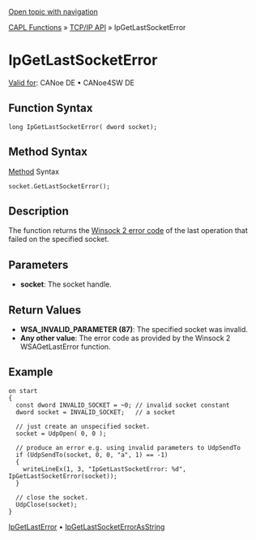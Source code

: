 [Open topic with navigation](../../../../../CANoeDEFamily.htm#Topics/CAPLFunctions/TCPIPAPI/Functions/CAPLfunctionIPGetLastSocketError.md)

[CAPL Functions](../../CAPLfunctions.md) » [TCP/IP API](../CAPLfunctionsTCPIPOverview.md) » IpGetLastSocketError

# IpGetLastSocketError

[Valid for](../../../Shared/FeatureAvailability.md): CANoe DE • CANoe4SW DE

## Function Syntax

```
long IpGetLastSocketError( dword socket);
```

## Method Syntax

[Method](../../../Shared/CAPL/General/ClassesAndObjects.md) Syntax

```
socket.GetLastSocketError();
```

## Description

The function returns the [Winsock 2 error code](../CAPLfunctionsTCPIPWinsock2ErrorCodes.md) of the last operation that failed on the specified socket.

## Parameters

- **socket**: The socket handle.

## Return Values

- **WSA_INVALID_PARAMETER (87)**: The specified socket was invalid.
- **Any other value**: The error code as provided by the Winsock 2 WSAGetLastError function.

## Example

```plaintext
on start
{
  const dword INVALID_SOCKET = ~0; // invalid socket constant
  dword socket = INVALID_SOCKET;   // a socket

  // just create an unspecified socket.
  socket = UdpOpen( 0, 0 );

  // produce an error e.g. using invalid parameters to UdpSendTo
  if (UdpSendTo(socket, 0, 0, "a", 1) == -1)
  {
    writeLineEx(1, 3, "IpGetLastSocketError: %d", IpGetLastSocketError(socket));
  }

  // close the socket.
  UdpClose(socket);
}
```

[IpGetLastError](CAPLfunctionIPGetLastError.md) • [IpGetLastSocketErrorAsString](CAPLfunctionIPGetLastSocketErrorAsString.md)
